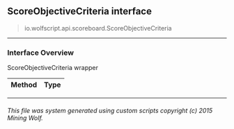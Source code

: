 ## ScoreObjectiveCriteria __interface__

>io.wolfscript.api.scoreboard.ScoreObjectiveCriteria

---

### Interface Overview

ScoreObjectiveCriteria wrapper

Method | Type   
--- | :--- 



---



###### This file was system generated using custom scripts copyright (c) 2015 Mining Wolf.
	

